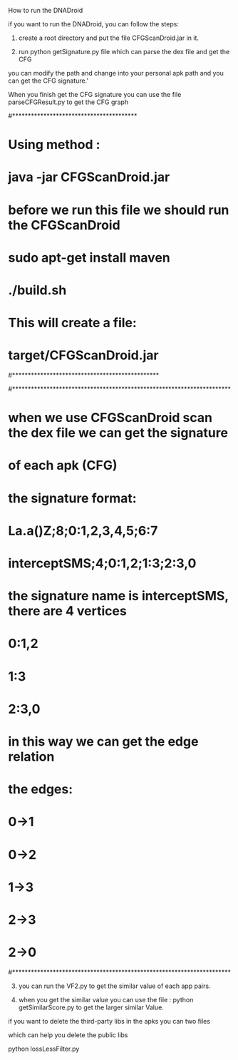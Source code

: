 How to run the DNADroid


if you want to run the DNADroid, you can follow the steps:

1. create a root directory and put the file  CFGScanDroid.jar in it.

2. run python getSignature.py file which can parse the dex file and get the CFG

you can modify the path and change into your personal apk path and you can get the CFG signature.'


When you finish get the CFG signature you can use the file parseCFGResult.py to get the CFG graph


#****************************************
# Using method :
# java -jar CFGScanDroid.jar
#
# before we run this file we should run the CFGScanDroid
# sudo apt-get install maven
# ./build.sh 
#  This will create a file:
# target/CFGScanDroid.jar
#***********************************************




#**********************************************************************
#  when we use CFGScanDroid scan the dex file we can get the signature 
#  of each apk (CFG)
#  the signature format:
#  La.a()Z;8;0:1,2,3,4,5;6:7
#  interceptSMS;4;0:1,2;1:3;2:3,0
#  the signature name is interceptSMS, there are 4 vertices
#  0:1,2
#  1:3
#  2:3,0
#  in this way we can get the edge relation
#  
#  the edges:
#  0->1
#  0->2
#  1->3
#  2->3
#  2->0
#**********************************************************************



3. you can run the VF2.py to get the similar value of each app pairs.

4. when you get the similar value you can use the file : python getSimilarScore.py to get the larger similar Value.


if you want to delete the third-party libs in the apks you can two files

which can help you delete the public libs

python lossLessFilter.py





